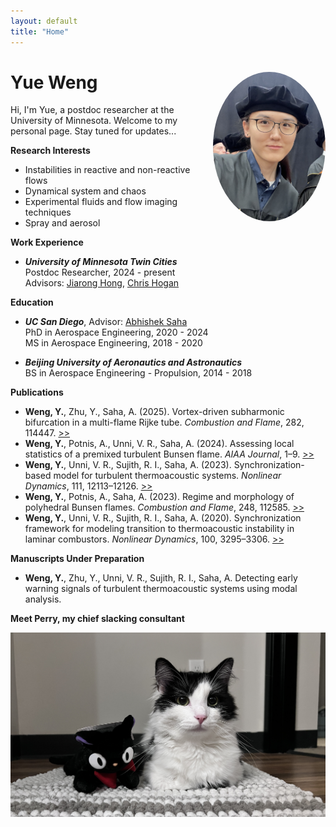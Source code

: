 ```yaml
---
layout: default
title: "Home"
---
```

<link rel="stylesheet" href="/assets/css/custom.css">

# <span style="margin-top: 0;">Yue Weng</span> <img src="/resources/yue.jpg" alt="Yue" align="right" width="180" style="border-radius:50%;">
Hi, I'm Yue, a postdoc researcher at the University of Minnesota. Welcome to my personal page. Stay tuned for updates... 

**Research Interests**
- Instabilities in reactive and non-reactive flows 
- Dynamical system and chaos 
- Experimental fluids and flow imaging techniques 
- Spray and aerosol

**Work Experience** 
- **_University of Minnesota Twin Cities_**\
  Postdoc Researcher, 2024 - present\
  Advisors: [Jiarong Hong](https://www.jiaronghonglab.com), [Chris Hogan](https://hoganlab.umn.edu)
      

**Education** 
- **_UC San Diego_**, Advisor: [Abhishek Saha](https://saha-lab.eng.ucsd.edu) \
      PhD in Aerospace Engineering, 2020 - 2024 \
      MS in Aerospace Engineering, 2018 - 2020
  
- **_Beijing University of Aeronautics and Astronautics_** \
        BS in Aerospace Engineering - Propulsion, 2014 - 2018
    

**Publications** 
- **Weng, Y.**, Zhu, Y., Saha, A. (2025). Vortex-driven subharmonic bifurcation in a multi-flame Rijke tube. _Combustion and Flame_, 282, 114447. [>>](https://www.sciencedirect.com/science/article/pii/S0010218025004845)
- **Weng, Y.**, Potnis, A., Unni, V. R., Saha, A. (2024). Assessing local statistics of a premixed turbulent Bunsen flame. _AIAA Journal_, 1–9. [>>](https://doi.org/10.2514/1.j063916)
- **Weng, Y.**, Unni, V. R., Sujith, R. I., Saha, A. (2023). Synchronization-based model for turbulent thermoacoustic systems. _Nonlinear Dynamics_, 111, 12113–12126. [>>](https://doi.org/10.1007/s11071-023-08368-z)
- **Weng, Y.**, Potnis, A., Saha, A. (2023). Regime and morphology of polyhedral Bunsen flames. _Combustion and Flame_, 248, 112585. [>>](https://doi.org/10.1016/j.combustflame.2022.112585)
- **Weng, Y.**, Unni, V. R., Sujith, R. I., Saha, A. (2020). Synchronization framework for modeling transition to thermoacoustic instability in laminar combustors. _Nonlinear Dynamics_, 100, 3295–3306. [>>](https://doi.org/10.1007/s11071-020-05706-3)

**Manuscripts Under Preparation**
- **Weng, Y.**, Zhu, Y., Unni, V. R., Sujith, R. I., Saha, A. Detecting early warning signals of turbulent thermoacoustic systems using modal analysis.

<div class="centered-img">
<p><strong>Meet Perry, my chief slacking consultant</strong></p>
 <img src="resources/perry3.jpg" width="800">
</div>




